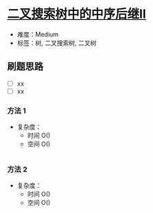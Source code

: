 # [二叉搜索树中的中序后继II](https://leetcode-cn.com/problems/inorder-successor-in-bst-ii/)

- 难度：Medium
- 标签：树, 二叉搜索树, 二叉树

## 刷题思路

- [ ] xx
- [ ] xx

### 方法 1

- 复杂度：
    - 时间 O()
    - 空间 O()

``` js

```

### 方法 2

- 复杂度：
    - 时间 O()
    - 空间 O()

``` js

```
